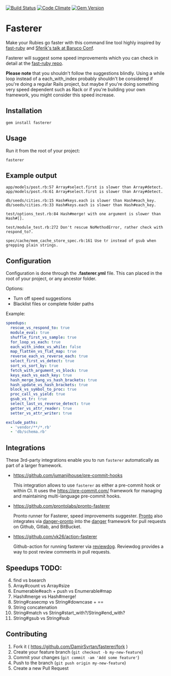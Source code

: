 [![Build Status](https://github.com/DamirSvrtan/fasterer/actions/workflows/ruby.yml/badge.svg)](https://github.com/DamirSvrtan/fasterer/actions/workflows/ruby.yml)
[![Code Climate](https://codeclimate.com/github/DamirSvrtan/fasterer/badges/gpa.svg)](https://codeclimate.com/github/DamirSvrtan/fasterer)
[![Gem Version](https://badge.fury.io/rb/fasterer.svg)](http://badge.fury.io/rb/fasterer)

# Fasterer

Make your Rubies go faster with this command line tool highly inspired by [fast-ruby](https://github.com/JuanitoFatas/fast-ruby) and [Sferik's talk at Baruco Conf](https://speakerdeck.com/sferik/writing-fast-ruby).

Fasterer will suggest some speed improvements which you can check in detail at the [fast-ruby repo](https://github.com/JuanitoFatas/fast-ruby).

**Please note** that you shouldn't follow the suggestions blindly. Using a while loop instead of a each_with_index probably shouldn't be considered if you're doing a regular Rails project, but maybe if you're doing something very speed dependent such as Rack or if you're building your own framework, you might consider this speed increase.



## Installation

```shell
gem install fasterer
```

## Usage

Run it from the root of your project:

```shell
fasterer
```

## Example output

```
app/models/post.rb:57 Array#select.first is slower than Array#detect.
app/models/post.rb:61 Array#select.first is slower than Array#detect.

db/seeds/cities.rb:15 Hash#keys.each is slower than Hash#each_key.
db/seeds/cities.rb:33 Hash#keys.each is slower than Hash#each_key.

test/options_test.rb:84 Hash#merge! with one argument is slower than Hash#[].

test/module_test.rb:272 Don't rescue NoMethodError, rather check with respond_to?.

spec/cache/mem_cache_store_spec.rb:161 Use tr instead of gsub when grepping plain strings.
```
## Configuration

Configuration is done through the **.fasterer.yml** file. This can placed in the root of your 
project, or any ancestor folder.

Options:

  * Turn off speed suggestions
  * Blacklist files or complete folder paths

Example:


```yaml
speedups:
  rescue_vs_respond_to: true
  module_eval: true
  shuffle_first_vs_sample: true
  for_loop_vs_each: true
  each_with_index_vs_while: false
  map_flatten_vs_flat_map: true
  reverse_each_vs_reverse_each: true
  select_first_vs_detect: true
  sort_vs_sort_by: true
  fetch_with_argument_vs_block: true
  keys_each_vs_each_key: true
  hash_merge_bang_vs_hash_brackets: true
  hash_update_vs_hash_brackets: true
  block_vs_symbol_to_proc: true
  proc_call_vs_yield: true
  gsub_vs_tr: true
  select_last_vs_reverse_detect: true
  getter_vs_attr_reader: true
  setter_vs_attr_writer: true

exclude_paths:
  - 'vendor/**/*.rb'
  - 'db/schema.rb'
```

## Integrations

These 3rd-party integrations enable you to run `fasterer` automatically
as part of a larger framework.

* https://github.com/jumanjihouse/pre-commit-hooks

  This integration allows to use `fasterer` as either a pre-commit hook or within CI.
  It uses the https://pre-commit.com/ framework for managing and maintaining
  multi-language pre-commit hooks.

* https://github.com/prontolabs/pronto-fasterer

  Pronto runner for Fasterer, speed improvements suggester.
  [Pronto](https://github.com/mmozuras/pronto) also integrates via
  [danger-pronto](https://github.com/RestlessThinker/danger-pronto) into the
  [danger](https://github.com/danger/danger) framework for pull requests
  on Github, Gitlab, and BitBucket.

* https://github.com/vk26/action-fasterer

  Github-action for running fasterer via [reviewdog](https://github.com/reviewdog/reviewdog). Reviewdog provides a way to post review comments in pull requests.

## Speedups TODO:

4. find vs bsearch
5. Array#count vs Array#size
7. Enumerable#each + push vs Enumerable#map
17. Hash#merge vs Hash#merge!
20. String#casecmp vs String#downcase + ==
21. String concatenation
22. String#match vs String#start_with?/String#end_with?
23. String#gsub vs String#sub

## Contributing

1. Fork it ( https://github.com/DamirSvrtan/fasterer/fork )
2. Create your feature branch (`git checkout -b my-new-feature`)
3. Commit your changes (`git commit -am 'Add some feature'`)
4. Push to the branch (`git push origin my-new-feature`)
5. Create a new Pull Request

